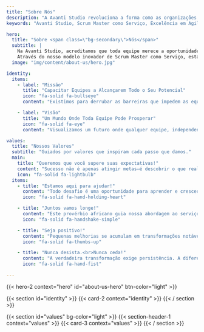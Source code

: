 ```yaml
---
title: "Sobre Nós"
description: "A Avanti Studio revoluciona a forma como as organizações acessam a expertise em Agile por meio do nosso modelo inovador de Scrum Master como Serviço, permitindo que equipes de todos os tamanhos alcancem excelência em Agile com soluções flexíveis e escaláveis."
keywords: "Avanti Studio, Scrum Master como Serviço, Excelência em Agile, Scrum Masters Profissionais"

hero:
  title: "Sobre <span class=\"bg-secondary\">Nós</span>"
  subtitle: |
    Na Avanti Studio, acreditamos que toda equipe merece a oportunidade de alcançar a excelência.
    Através do nosso modelo inovador de Scrum Master como Serviço, estamos tornando a liderança Agile acessível a todos.
  image: "img/content/about-us/hero.jpg"

identity:
  items:
    - label: "Missão"
      title: "Capacitar Equipes a Alcançarem Todo o Seu Potencial"
      icon: "fa-solid fa-bullseye"
      content: "Existimos para derrubar as barreiras que impedem as equipes de alcançarem a grandeza. Tornando a liderança Agile acessível a todos, ajudamos organizações e indivíduos a descobrir e alcançar todo o seu potencial, criando impacto positivo onde quer que estejam."

    - label: "Visão"
      title: "Um Mundo Onde Toda Equipe Pode Prosperar"
      icon: "fa-solid fa-eye"
      content: "Visualizamos um futuro onde qualquer equipe, independentemente de tamanho ou localização, possa acessar instantaneamente a expertise necessária para prosperar; onde a liderança Agile excepcional não seja um privilégio para poucos, mas uma oportunidade para todos."

values:
  title: "Nossos Valores"
  subtitle: "Guiados por valores que inspiram cada passo que damos."
  main:
    title: "Queremos que você supere suas expectativas!"
    content: "Sucesso não é apenas atingir metas—é descobrir o que realmente é possível. Estamos aqui para ajudar equipes a superarem suas próprias expectativas, estabelecendo novos padrões para o que podem alcançar."
    icon: "fa-solid fa-lightbulb"
  items:
    - title: "Estamos aqui para ajudar!"
      content: "Todo desafio é uma oportunidade para aprender e crescer. Abraçamos os erros como degraus para a melhoria, trabalhando ao lado das equipes para transformar obstáculos em oportunidades de crescimento."
      icon: "fa-solid fa-hand-holding-heart"

    - title: "Juntos vamos longe!"
      content: "Este provérbio africano guia nossa abordagem ao serviço. Nossa força não reside apenas na expertise individual, mas na sabedoria coletiva e nas experiências compartilhadas de toda a nossa rede."
      icon: "fa-solid fa-handshake-simple"

    - title: "Seja positivo!"
      content: "Pequenas melhorias se acumulam em transformações notáveis. Acreditamos no poder do progresso consistente, ajudando cada pessoa e equipe a se fortalecerem dia após dia."
      icon: "fa-solid fa-thumbs-up"

    - title: "Nunca desista.<br>Nunca ceda!"
      content: "A verdadeira transformação exige persistência. A diferença entre sucesso e fracasso muitas vezes está em permanecer comprometido diante dos desafios, aprendendo com cada experiência e mantendo o foco nos objetivos de longo prazo."
      icon: "fa-solid fa-hand-fist"

---
```


{{< hero-2 context="hero" id="about-us-hero" btn-color="light" >}}

{{< section id="identity" >}}
{{< card-2 context="identity" >}}
{{< / section >}}

{{< section id="values" bg-color="light" >}}
{{< section-header-1 context="values" >}}
{{< card-3 context="values" >}}
{{< / section >}}
